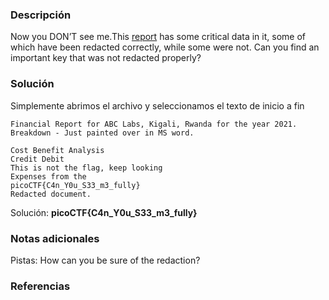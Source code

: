 
### Descripción 
Now you DON’T see me.This [report](https://artifacts.picoctf.net/c/84/Financial_Report_for_ABC_Labs.pdf) has some critical data in it, some of which have been redacted correctly, while some were not. Can you find an important key that was not redacted properly?
### Solución
Simplemente abrimos el archivo y seleccionamos el texto de inicio a fin 

	Financial Report for ABC Labs, Kigali, Rwanda for the year 2021.
	Breakdown - Just painted over in MS word.
	
	Cost Benefit Analysis
	Credit Debit
	This is not the flag, keep looking
	Expenses from the
	picoCTF{C4n_Y0u_S33_m3_fully}
	Redacted document.

Solución: **picoCTF{C4n_Y0u_S33_m3_fully}**
### Notas adicionales
Pistas: 
	How can you be sure of the redaction?

### Referencias 

